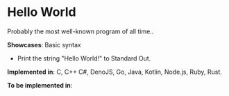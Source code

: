 # Hello World

Probably the most well-known program of all time..

**Showcases**: Basic syntax

* Print the string "Hello World!" to Standard Out.

**Implemented in**: C, C++ C#, DenoJS, Go, Java, Kotlin, Node.js, Ruby, Rust.

**To be implemented in**: 
